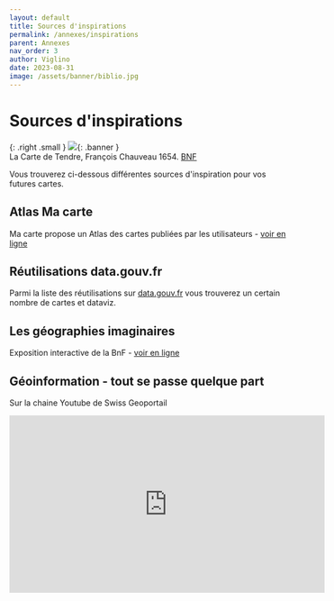 ```yaml
---
layout: default
title: Sources d'inspirations
permalink: /annexes/inspirations
parent: Annexes
nav_order: 3
author: Viglino
date: 2023-08-31
image: /assets/banner/biblio.jpg
---
```


# Sources d'inspirations

{: .right .small }
![](/Macarte-MI/assets/banner/carte-du-tendre.jpg){: .banner }   
La Carte de Tendre, François Chauveau 1654. [BNF](http://expositions.bnf.fr/cartes/grand/sq11-06.htm) 

Vous trouverez ci-dessous différentes sources d'inspiration pour vos futures cartes.

## Atlas Ma carte
Ma carte propose un Atlas des cartes publiées par les utilisateurs - [voir en ligne](https://macarte.ign.fr/atlas/?mode=gallery)

## Réutilisations data.gouv.fr
Parmi la liste des réutilisations sur [data.gouv.fr](https://www.data.gouv.fr/fr/reuses/) vous trouverez un certain nombre de cartes et dataviz.

## Les géographies imaginaires
Exposition interactive de la BnF - [voir en ligne](https://fantasy.bnf.fr/fr/transmettre/les-geographies-imaginaires/)

## Géoinformation - tout se passe quelque part
Sur la chaine Youtube de Swiss Geoportail
<iframe width="560" height="315" src="https://www.youtube.com/embed/8R0GbAp3APw" title="YouTube video player" frameborder="0" allow="accelerometer; autoplay; clipboard-write; encrypted-media; gyroscope; picture-in-picture; web-share" allowfullscreen></iframe>